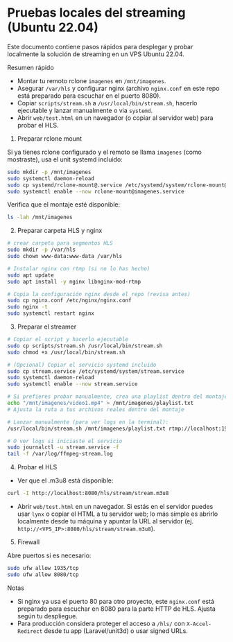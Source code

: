 # Pruebas locales del streaming (Ubuntu 22.04)

Este documento contiene pasos rápidos para desplegar y probar localmente la solución de streaming en un VPS Ubuntu 22.04.

Resumen rápido
- Montar tu remoto rclone `imagenes` en `/mnt/imagenes`.
- Asegurar `/var/hls` y configurar nginx (archivo `nginx.conf` en este repo está preparado para escuchar en el puerto 8080).
- Copiar `scripts/stream.sh` a `/usr/local/bin/stream.sh`, hacerlo ejecutable y lanzar manualmente o via `systemd`.
- Abrir `web/test.html` en un navegador (o copiar al servidor web) para probar el HLS.

1) Preparar rclone mount

Si ya tienes rclone configurado y el remoto se llama `imagenes` (como mostraste), usa el unit systemd incluido:

```bash
sudo mkdir -p /mnt/imagenes
sudo systemctl daemon-reload
sudo cp systemd/rclone-mount@.service /etc/systemd/system/rclone-mount@.service
sudo systemctl enable --now rclone-mount@imagenes.service
```

Verifica que el montaje esté disponible:

```bash
ls -lah /mnt/imagenes
```

2) Preparar carpeta HLS y nginx

```bash
# crear carpeta para segmentos HLS
sudo mkdir -p /var/hls
sudo chown www-data:www-data /var/hls

# Instalar nginx con rtmp (si no lo has hecho)
sudo apt update
sudo apt install -y nginx libnginx-mod-rtmp

# Copia la configuración nginx desde el repo (revisa antes)
sudo cp nginx.conf /etc/nginx/nginx.conf
sudo nginx -t
sudo systemctl restart nginx
```

3) Preparar el streamer

```bash
# Copiar el script y hacerlo ejecutable
sudo cp scripts/stream.sh /usr/local/bin/stream.sh
sudo chmod +x /usr/local/bin/stream.sh

# (Opcional) Copiar el servicio systemd incluido
sudo cp stream.service /etc/systemd/system/stream.service
sudo systemctl daemon-reload
sudo systemctl enable --now stream.service

# Si prefieres probar manualmente, crea una playlist dentro del montaje rclone:
echo "/mnt/imagenes/video1.mp4" > /mnt/imagenes/playlist.txt
# Ajusta la ruta a tus archivos reales dentro del montaje

# Lanzar manualmente (para ver logs en la terminal):
/usr/local/bin/stream.sh /mnt/imagenes/playlist.txt rtmp://localhost:1935/live/stream

# O ver logs si iniciaste el servicio
sudo journalctl -u stream.service -f
tail -f /var/log/ffmpeg-stream.log
```

4) Probar el HLS

- Ver que el .m3u8 está disponible:

```bash
curl -I http://localhost:8080/hls/stream/stream.m3u8
```

- Abrir `web/test.html` en un navegador. Si estás en el servidor puedes usar `lynx` o copiar el HTML a tu servidor web; lo más simple es abrirlo localmente desde tu máquina y apuntar la URL al servidor (ej. `http://<VPS_IP>:8080/hls/stream/stream.m3u8`).

5) Firewall

Abre puertos si es necesario:

```bash
sudo ufw allow 1935/tcp
sudo ufw allow 8080/tcp
```

Notas
- Si nginx ya usa el puerto 80 para otro proyecto, este `nginx.conf` está preparado para escuchar en 8080 para la parte HTTP de HLS. Ajusta según tu despliegue.
- Para producción considera proteger el acceso a `/hls/` con `X-Accel-Redirect` desde tu app (Laravel/unit3d) o usar signed URLs.
